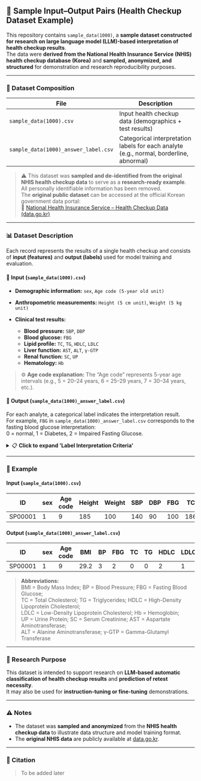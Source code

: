 ## 🧬 Sample Input–Output Pairs (Health Checkup Dataset Example)

This repository contains `sample_data(1000)`, a **sample dataset constructed for research on large language model (LLM)-based interpretation of health checkup results**. <br>
The data were **derived from the National Health Insurance Service (NHIS) health checkup database (Korea)** and **sampled, anonymized, and structured** for demonstration and research reproducibility purposes.

---

### 📁 Dataset Composition

| File                          | Description                                                                             |
| ----------------------------- | --------------------------------------------------------------------------------------- |
| `sample_data(1000).csv`       | Input health checkup data (demographics + test results)                                 |
| `sample_data(1000)_answer_label.csv` | Categorical interpretation labels for each analyte (e.g., normal, borderline, abnormal) |


> ⚠️ This dataset was **sampled and de-identified from the original NHIS health checkup data** to serve as a **research-ready example**. <br>
> All personally identifiable information has been removed. <br>
> The **original public dataset** can be accessed at the official Korean government data portal: <br>
> 🔗 [National Health Insurance Service – Health Checkup Data (data.go.kr)](https://www.data.go.kr/data/15007122/fileData.do)

---

### 📊 Dataset Description

Each record represents the results of a single health checkup and consists of **input (features)** and **output (labels)** used for model training and evaluation.

#### 🧩 Input (`sample_data(1000).csv`)

* **Demographic information:** `sex`, `Age code (5-year old unit)`
* **Anthropometric measurements:** `Height (5 cm unit)`, `Weight (5 kg unit)`
* **Clinical test results:**

  * **Blood pressure:** `SBP`, `DBP`
  * **Blood glucose:** `FBG`
  * **Lipid profile:** `TC`, `TG`, `HDLC`, `LDLC`
  * **Liver function:** `AST`, `ALT`, `γ-GTP`
  * **Renal function:** `SC`, `UP`
  * **Hematology:** `Hb`

> ⚙️ **Age code explanation:**
> The “Age code” represents 5-year age intervals (e.g., 5 = 20–24 years, 6 = 25–29 years, 7 = 30–34 years, etc.).

#### 🧾 Output (`sample_data(1000)_answer_label.csv`)

For each analyte, a categorical label indicates the interpretation result. <br>
For example, `FBG` in `sample_data(1000)_answer_label.csv` corresponds to the fasting blood glucose interpretation: <br>
0 = normal, 1 = Diabetes, 2 = Impaired Fasting Glucose.

<details> <summary>📋 <b>Click to expand 'Label Interpretation Criteria'</b></summary>


| **Health Checkup Item**                          | **Label: Interpretation**         | **Criteria for Interpretation** |
| ------------------------------------------------ | --------------------------------- | ------------------------------- |
| **Blood Pressure (mmHg)**                        | 0: Normal                         | SBP <120 and DBP <80            |
|                                                  | 1: Elevated                       | SBP 120–129 and DBP <80         |
|                                                  | 2: Pre-hypertension               | SBP 130–139 or DBP 80–89        |
|                                                  | 3: Stage 1 Hypertension           | SBP 140–159 or DBP 90–99        |
|                                                  | 4: Stage 2 Hypertension           | SBP ≥160 or DBP ≥100            |
|                                                  | 5: Isolated Systolic Hypertension | SBP ≥140 and DBP <90            |
| **Fasting Blood Glucose (mg/dL)**                | 0: Normal                         | 70–99                           |
|                                                  | 1: Diabetes                       | ≥126                            |
|                                                  | 2: Impaired Fasting Glucose       | 100–125                         |
| **Total Cholesterol (mg/dL)**                    | 0: Normal                         | <200                            |
|                                                  | 1: Borderline                     | 200–239                         |
|                                                  | 2: High                           | ≥240                            |
| **Triglycerides (mg/dL)**                        | 0: Normal                         | <150                            |
|                                                  | 1: Borderline                     | 150–199                         |
|                                                  | 2: High                           | 200–499                         |
| **High-Density Lipoprotein Cholesterol (mg/dL)** | 0: Normal                         | 40–60                           |
|                                                  | 1: Low                            | <40                             |
|                                                  | 2: High                           | ≥60                             |
| **Low-Density Lipoprotein Cholesterol (mg/dL)**  | 0: Normal                         | <100                            |
|                                                  | 1: Abnormal                       | 100–129                         |
|                                                  | 2: Borderline                     | 130–159                         |
|                                                  | 3: High                           | 160–189                         |
|                                                  | 4: Very High                      | ≥190                            |
| **Hemoglobin (g/dL)**                            | 0: Normal (Male)                  | 14.0–17.5                       |
|                                                  | 1: Abnormal (Male)                | otherwise                       |
|                                                  | 0: Normal (Female)                | 12.3–15.3                       |
|                                                  | 1: Abnormal (Female)              | otherwise                       |
| **Urine Protein (dipstick)**                     | 0: Normal                         | 1                               |
|                                                  | 1: Abnormal                       | ≥2                              |
| **Serum Creatinine (mg/dL)**                     | 0: Normal                         | <1.5                            |
|                                                  | 1: Abnormal                       | ≥1.5                            |
| **Aspartate Aminotransferase (AST, U/L)**        | 0: Normal                         | ≤40                             |
|                                                  | 1: High                           | >40                             |
| **Alanine Aminotransferase (ALT, U/L)**          | 0: Normal                         | ≤40                             |
|                                                  | 1: High                           | >40                             |
| **γ-Glutamyl Transferase (γ-GTP, U/L)**          | 0: Normal (Male)                  | 11–63                           |
|                                                  | 1: Abnormal (Male)                | otherwise                       |
|                                                  | 0: Normal (Female)                | 8–35                            |
|                                                  | 1: Abnormal (Female)              | otherwise                       |

> **Reference sources:**
Criteria for interpretation were derived from publicly available clinical guidelines published by the
[Korea Disease Control and Prevention Agency (KDCA)](https://health.kdca.go.kr/healthinfo/biz/health/gnrlzHealthInfo/gnrlzHealthInfo/gnrlzHealthInfoMain.do?lclasSn=7)
 and [Mayo Clinic](https://www.mayocliniclabs.com/test-catalog/critical-values-and-results)
 reference ranges.
</details>

----

### 📘 Example

#### Input (`sample_data(1000).csv`)

| ID     | sex | Age code | Height | Weight | SBP | DBP | FBG | TC  | TG  | HDLC | LDLC | Hb | UP | SC | AST | ALT | γ-GTP |
| ------ | --- | -------- | ------ | ------ | --- | --- | --- | --- | --- | ---- | ---- | -- | -- | -- | --- | --- | ----- |
| SP00001 | 1   | 9        | 185    | 100    | 140 | 90  | 100 | 186 | 102 | 65   | 100  | 17 | 1  | 1  | 23  | 25  | 18    |

#### Output (`sample_data(1000)_answer_label.csv`)

| ID     | sex | Age code | BMI  | BP | FBG | TC | TG | HDLC | LDLC | Hb | UP | SC | AST | ALT | γ-GTP |
| ------ | --- | -------- | ---- | -- | --- | -- | -- | ---- | ---- | -- | -- | -- | --- | --- | ----- |
| SP00001 | 1   | 9        | 29.2 | 3  | 2   | 0  | 0  | 2    | 1    | 0  | 0  | 0  | 0   | 0   | 0     |

> **Abbreviations:** <br>
> BMI = Body Mass Index; BP = Blood Pressure; FBG = Fasting Blood Glucose; <br>
> TC = Total Cholesterol; TG = Triglycerides; HDLC = High-Density Lipoprotein Cholesterol; <br>
> LDLC = Low-Density Lipoprotein Cholesterol; Hb = Hemoglobin; <br>
> UP = Urine Protein; SC = Serum Creatinine; AST = Aspartate Aminotransferase; <br>
> ALT = Alanine Aminotransferase; γ-GTP = Gamma-Glutamyl Transferase <br>

---

### 🧠 Research Purpose

This dataset is intended to support research on **LLM-based automatic classification of health checkup results** and **prediction of retest necessity**. <br>
It may also be used for **instruction-tuning or fine-tuning** demonstrations.


---

### ⚠️ Notes

* The dataset was **sampled and anonymized** from the **NHIS health checkup data** to illustrate data structure and model training format.
* The **original NHIS data** are publicly available at [data.go.kr](https://www.data.go.kr/data/15007122/fileData.do).

---

### 📄 Citation

> To be added later

